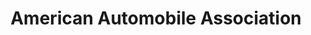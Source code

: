 ---
title: "American Automobile Association"
url: /amherst/american-automobile-association/
shop: Reisebüro
---